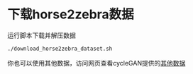 # 下载horse2zebra数据

运行脚本下载并解压数据
```bash
./download_horse2zebra_dataset.sh
```

你也可以使用其他数据，访问网页查看cycleGAN提供的[其他数据](http://efrosgans.eecs.berkeley.edu/cyclegan/datasets/)